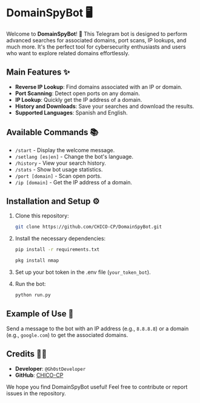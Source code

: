 
# DomainSpyBot 🖥️

Welcome to **DomainSpyBot**! 🚀 This Telegram bot is designed to perform advanced searches for associated domains, port scans, IP lookups, and much more. It's the perfect tool for cybersecurity enthusiasts and users who want to explore related domains effortlessly.

## Main Features ✨

- **Reverse IP Lookup**: Find domains associated with an IP or domain.
- **Port Scanning**: Detect open ports on any domain.
- **IP Lookup**: Quickly get the IP address of a domain.
- **History and Downloads**: Save your searches and download the results.
- **Supported Languages**: Spanish and English.

## Available Commands 📚

- `/start` - Display the welcome message.
- `/setlang [es|en]` - Change the bot's language.
- `/history` - View your search history.
- `/stats` - Show bot usage statistics.
- `/port [domain]` - Scan open ports.
- `/ip [domain]` - Get the IP address of a domain.

## Installation and Setup ⚙️

1. Clone this repository:  
   ```bash
   git clone https://github.com/CHICO-CP/DomainSpyBot.git
   ```

2. Install the necessary dependencies:  
   ```bash
   pip install -r requirements.txt
   ```
   
   ```bash
   pkg install nmap
   ```

3. Set up your bot token in the .env file (`your_token_bot`).

4. Run the bot:  
   ```bash
   python run.py
   ```

## Example of Use 🚀

Send a message to the bot with an IP address (e.g., `8.8.8.8`) or a domain (e.g., `google.com`) to get the associated domains.

## Credits 👨‍💻

- **Developer**: `@Gh0stDeveloper`
- **GitHub**: [CHICO-CP](https://github.com/CHICO-CP)

We hope you find DomainSpyBot useful! Feel free to contribute or report issues in the repository.
